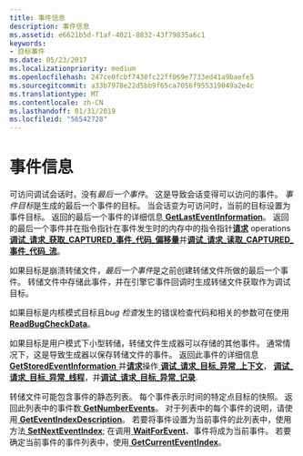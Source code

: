 ```yaml
---
title: 事件信息
description: 事件信息
ms.assetid: e6621b5d-f1af-4021-8832-43f79835a6c1
keywords:
- 目标事件
ms.date: 05/23/2017
ms.localizationpriority: medium
ms.openlocfilehash: 247ce0fcbf7430fc22ff069e7733ed41a9baefe5
ms.sourcegitcommit: a33b7978e22d5bb9f65ca7056f955319049a2e4c
ms.translationtype: MT
ms.contentlocale: zh-CN
ms.lasthandoff: 01/31/2019
ms.locfileid: "56542728"
---
```

# <a name="event-information"></a>事件信息


可访问调试会话时，没有*最后一个事件*。 这是导致会话变得可以访问的事件。 *事件目标*是生成的最后一个事件的目标。 当会话变为可访问时，当前的目标设置为事件目标。 返回的最后一个事件的详细信息[ **GetLastEventInformation**](https://msdn.microsoft.com/library/windows/hardware/ff546982)。 返回的最后一个事件并在指令指针在事件发生时的内存中的指令指针[**请求**](https://msdn.microsoft.com/library/windows/hardware/ff554564) operations [**调试\_请求\_获取\_CAPTURED\_事件\_代码\_偏移量**](https://msdn.microsoft.com/library/windows/hardware/ff541561)并[**调试\_请求\_读取\_CAPTURED\_事件\_代码\_流**](https://msdn.microsoft.com/library/windows/hardware/ff541572)。

如果目标是崩溃转储文件，*最后一个事件*是之前创建转储文件所做的最后一个事件。 转储文件中存储此事件，并在引擎它事件回调时生成转储文件获取作为调试目标。

如果目标是内核模式目标且*bug 检查*发生的错误检查代码和相关的参数可在使用[ **ReadBugCheckData**](https://msdn.microsoft.com/library/windows/hardware/ff553517)。

如果目标是用户模式下小型转储，转储文件生成器可以存储的其他事件。 通常情况下，这是导致生成器以保存转储文件的事件。 返回此事件的详细信息[ **GetStoredEventInformation** ](https://msdn.microsoft.com/library/windows/hardware/ff548431)并[**请求**](https://msdn.microsoft.com/library/windows/hardware/ff554564)操作[ **调试\_请求\_目标\_异常\_上下文**](https://msdn.microsoft.com/library/windows/hardware/ff541606)， [**调试\_请求\_目标\_异常\_线程**](https://msdn.microsoft.com/library/windows/hardware/ff541623)，并[**调试\_请求\_目标\_异常\_记录**](https://msdn.microsoft.com/library/windows/hardware/ff541616).

转储文件可能包含事件的静态列表。 每个事件表示时间的特定点目标的快照。 返回此列表中的事件数[ **GetNumberEvents**](https://msdn.microsoft.com/library/windows/hardware/ff547906)。 对于列表中的每个事件的说明，请使用[ **GetEventIndexDescription**](https://msdn.microsoft.com/library/windows/hardware/ff546630)。 若要将事件设置为当前事件的此列表中，使用方法[ **SetNextEventIndex**](https://msdn.microsoft.com/library/windows/hardware/ff556737); 在调用[ **WaitForEvent**](https://msdn.microsoft.com/library/windows/hardware/ff561229)、事件将成为当前事件。 若要确定当前事件的事件列表中，使用[ **GetCurrentEventIndex**](https://msdn.microsoft.com/library/windows/hardware/ff545755)。

 

 





